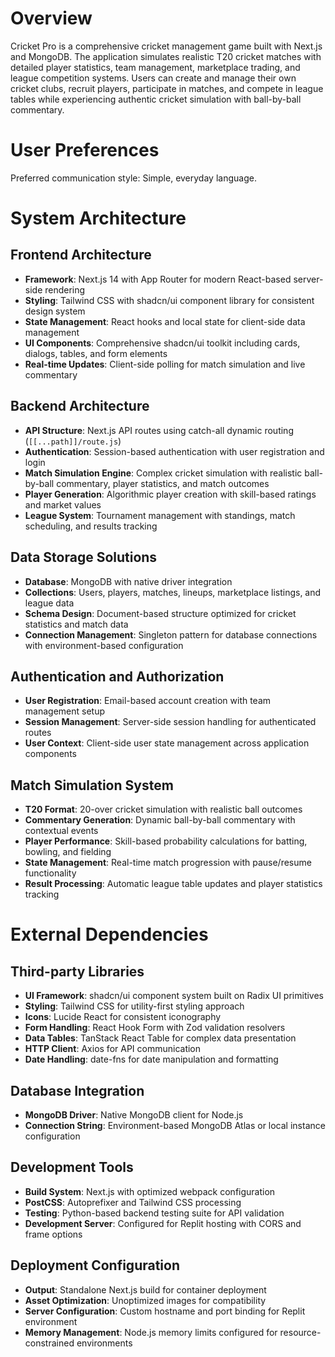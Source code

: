 # Overview

Cricket Pro is a comprehensive cricket management game built with Next.js and MongoDB. The application simulates realistic T20 cricket matches with detailed player statistics, team management, marketplace trading, and league competition systems. Users can create and manage their own cricket clubs, recruit players, participate in matches, and compete in league tables while experiencing authentic cricket simulation with ball-by-ball commentary.

# User Preferences

Preferred communication style: Simple, everyday language.

# System Architecture

## Frontend Architecture
- **Framework**: Next.js 14 with App Router for modern React-based server-side rendering
- **Styling**: Tailwind CSS with shadcn/ui component library for consistent design system
- **State Management**: React hooks and local state for client-side data management
- **UI Components**: Comprehensive shadcn/ui toolkit including cards, dialogs, tables, and form elements
- **Real-time Updates**: Client-side polling for match simulation and live commentary

## Backend Architecture
- **API Structure**: Next.js API routes using catch-all dynamic routing (`[[...path]]/route.js`)
- **Authentication**: Session-based authentication with user registration and login
- **Match Simulation Engine**: Complex cricket simulation with realistic ball-by-ball commentary, player statistics, and match outcomes
- **Player Generation**: Algorithmic player creation with skill-based ratings and market values
- **League System**: Tournament management with standings, match scheduling, and results tracking

## Data Storage Solutions
- **Database**: MongoDB with native driver integration
- **Collections**: Users, players, matches, lineups, marketplace listings, and league data
- **Schema Design**: Document-based structure optimized for cricket statistics and match data
- **Connection Management**: Singleton pattern for database connections with environment-based configuration

## Authentication and Authorization
- **User Registration**: Email-based account creation with team management setup
- **Session Management**: Server-side session handling for authenticated routes
- **User Context**: Client-side user state management across application components

## Match Simulation System
- **T20 Format**: 20-over cricket simulation with realistic ball outcomes
- **Commentary Generation**: Dynamic ball-by-ball commentary with contextual events
- **Player Performance**: Skill-based probability calculations for batting, bowling, and fielding
- **State Management**: Real-time match progression with pause/resume functionality
- **Result Processing**: Automatic league table updates and player statistics tracking

# External Dependencies

## Third-party Libraries
- **UI Framework**: shadcn/ui component system built on Radix UI primitives
- **Styling**: Tailwind CSS for utility-first styling approach
- **Icons**: Lucide React for consistent iconography
- **Form Handling**: React Hook Form with Zod validation resolvers
- **Data Tables**: TanStack React Table for complex data presentation
- **HTTP Client**: Axios for API communication
- **Date Handling**: date-fns for date manipulation and formatting

## Database Integration
- **MongoDB Driver**: Native MongoDB client for Node.js
- **Connection String**: Environment-based MongoDB Atlas or local instance configuration

## Development Tools
- **Build System**: Next.js with optimized webpack configuration
- **PostCSS**: Autoprefixer and Tailwind CSS processing
- **Testing**: Python-based backend testing suite for API validation
- **Development Server**: Configured for Replit hosting with CORS and frame options

## Deployment Configuration
- **Output**: Standalone Next.js build for container deployment
- **Asset Optimization**: Unoptimized images for compatibility
- **Server Configuration**: Custom hostname and port binding for Replit environment
- **Memory Management**: Node.js memory limits configured for resource-constrained environments